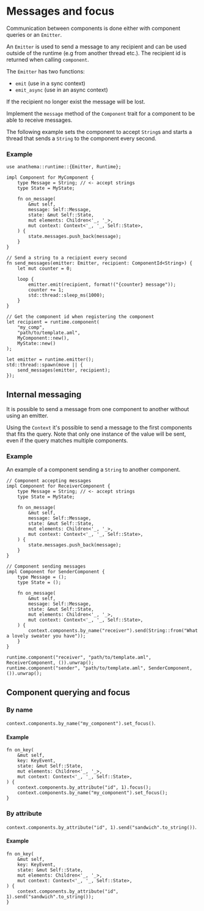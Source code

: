 # Messages and focus

Communication between components is done either with component queries or an
`Emitter`.

An `Emitter` is used to send a message to any recipient and can be used outside
of the runtime (e.g from another thread etc.).
The recipient id is returned when calling `component`.

The `Emitter` has two functions:
* `emit` (use in a sync context)
* `emit_async` (use in an async context)

If the recipient no longer exist the message will be lost.

Implement the `message` method of the `Component` trait for a component to be
able to receive messages.

The following example sets the component to accept `String`s and starts a thread
that sends a `String` to the component every second.

### Example

```rust,ignore
use anathema::runtime::{Emitter, Runtime};

impl Component for MyComponent {
    type Message = String; // <- accept strings
    type State = MyState;

    fn on_message(
        &mut self,
        message: Self::Message,
        state: &mut Self::State,
        mut elements: Children<'_, '_>,
        mut context: Context<'_, '_, Self::State>,
    ) {
        state.messages.push_back(message);
    }
}

// Send a string to a recipient every second
fn send_messages(emitter: Emitter, recipient: ComponentId<String>) {
    let mut counter = 0;

    loop {
        emitter.emit(recipient, format!("{counter} message"));
        counter += 1;
        std::thread::sleep_ms(1000);
    }
}

// Get the component id when registering the component
let recipient = runtime.component(
    "my_comp", 
    "path/to/template.aml",
    MyComponent::new(),
    MyState::new()
);

let emitter = runtime.emitter();
std::thread::spawn(move || {
    send_messages(emitter, recipient);
});
```

## Internal messaging

It is possible to send a message from one component to another without using an
emitter.

Using the `Context` it's possible to send a message to the first components that fits
the query. Note that only one instance of the value will be sent, even if the
query matches multiple components.

### Example

An example of a component sending a `String` to another component.

```rust,ignore
// Component accepting messages
impl Component for ReceiverComponent {
    type Message = String; // <- accept strings
    type State = MyState;

    fn on_message(
        &mut self,
        message: Self::Message,
        state: &mut Self::State,
        mut elements: Children<'_, '_>,
        mut context: Context<'_, '_, Self::State>,
    ) {
        state.messages.push_back(message);
    }
}

// Component sending messages
impl Component for SenderComponent {
    type Message = ();
    type State = ();

    fn on_message(
        &mut self,
        message: Self::Message,
        state: &mut Self::State,
        mut elements: Children<'_, '_>,
        mut context: Context<'_, '_, Self::State>,
    ) {
        context.components.by_name("receiver").send(String::from("What a lovely sweater you have"));
    }
}

runtime.component("receiver", "path/to/template.aml", ReceiverComponent, ()).unwrap();
runtime.component("sender", "path/to/template.aml", SenderComponent, ()).unwrap();
```

## Component querying and focus




### By name

`context.components.by_name("my_component").set_focus()`.

#### Example

```rust,ignore
fn on_key(
    &mut self,
    key: KeyEvent,
    state: &mut Self::State,
    mut elements: Children<'_, '_>,
    mut context: Context<'_, '_, Self::State>,
) {
    context.components.by_attribute("id", 1).focus();
    context.components.by_name("my_component").set_focus();
}
```

### By attribute

`context.components.by_attribute("id", 1).send("sandwich".to_string())`.

#### Example

```rust,ignore
fn on_key(
    &mut self,
    key: KeyEvent,
    state: &mut Self::State,
    mut elements: Children<'_, '_>,
    mut context: Context<'_, '_, Self::State>,
) {
    context.components.by_attribute("id", 1).send("sandwich".to_string());
}
```
